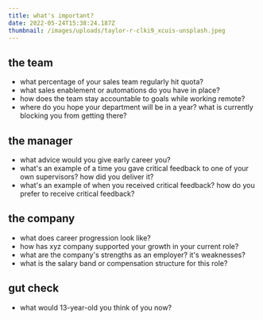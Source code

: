 ```yaml
---
title: what's important?
date: 2022-05-24T15:38:24.187Z
thumbnail: /images/uploads/taylor-r-clki9_xcuis-unsplash.jpeg
---
```

## the team

- what percentage of your sales team regularly hit quota?
- what sales enablement or automations do you have in place?
- how does the team stay accountable to goals while working remote?
- where do you hope your department will be in a year? what is currently blocking you from getting there?

## the manager

- what advice would you give early career you?
- what's an example of a time you gave critical feedback to one of your own supervisors? how did you deliver it? 
- what's an example of when you received critical feedback? how do you prefer to receive critical feedback?

## the company

- what does career progression look like?
- how has xyz company supported your growth in your current role?
- what are the company's strengths as an employer? it's weaknesses?
- what is the salary band or compensation structure for this role?

## gut check

- what would 13-year-old you think of you now?